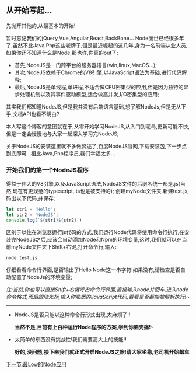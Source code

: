## 从开始写起…
先抛开其他的,从最基本的开始!

暂时忘记我们的jQuery,Vue,Angular,React,BackBone…
Node面世已经很多年了,虽然不比Java,Php这些老牌子,但是最近崛起的这几年,身为一名前端从业人员,如果你还不知道什么是Node,那也许,你真的out了;

* 首先,NodeJS是一门跨平台的服务器语言(win,linux,MacOS…);
* 其次,NodeJS依赖于Chrome的V8引擎,以JavaScript语法为基础,进行代码解释;
* 最后,NodeJS是单线程,单进程,不适合做CPU密集型的应用,但是因为独特的异步处理机制以及其事件驱动模型,适合做高并发,I/O密集型的应用;

其实我们都知道NodeJS,但是我并没有后端语言基础,想了解NodeJs,但是无从下手,文档API也看不明白?

本人写这个博客的意图就在于,从零开始学习NodeJS,从入门到老鸟,更新可能不快,但是一定会慢慢地与大家一起深入学习完NodeJS;

关于NodeJS的安装这里就不多做赘述了,百度NodeJS官网,下载安装包,下一步点到底即可…相比Java,Php程序员,我们幸福太多…

### 开始我们的第一个NodeJS程序

得益于伟大的V8引擎,以及JavaScript语法,NodeJS文件的后缀名统一都是.js(当然,现在有更规范的typescript,.ts也是被支持的);
创建myNode文件夹,新建test.js,码出以下代码,并保存;
```javascript {.line-numbers}
let str1 = 'Hello';
let str2 = 'NodeJS';
console.log(`${str1}${str2}`)
```

区别于以往在浏览器运行js代码的方式,我们运行Node代码将使用命令行执行,在安装完NodeJS之后,应该会自动添加Node和Npm的环境变量,这时,我们就可以在当前myNode文件夹下Shift+右键,打开命令行,输入:
```bash
node test.js
```
仔细看看命令行界面,是否输出了Hello Node这一串字符!如果没有,请检查是否自动配置了NodeJs的环境变量;

*注:当然,你也可以直接Shift+右键呼出命令行界面,直接输入node并回车,进入node命令格式,而后跟随光标,输入你熟悉的JavaScript代码,看看是否都能被解析执行!~*



---
* NodeJS是否只能以这种命令行形式出现,太麻烦了!!

    **当然不是,目前有上百种运行Node程序的方案,学到你脑壳痛!~**

* 太简单的东西没有挑战性!我们需要高大上的技能!!

    **好的,没问题,接下来我们就正式开启NodeJS之旅!请大家坐稳,老司机开始飙车**


[下一节:最Low的Node应用](./最Low的Node应用.md)